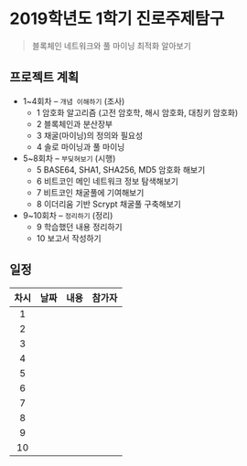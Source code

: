 # 2019학년도 1학기 진로주제탐구

> 블록체인 네트워크와 풀 마이닝 최적화 알아보기

## 프로젝트 계획

- 1~4회차 – `개념 이해하기` (조사)
  - 1 암호화 알고리즘 (고전 암호학, 해시 암호화, 대칭키 암호화)
  - 2 블록체인과 분산장부
  - 3 채굴(마이닝)의 정의와 필요성
  - 4 솔로 마이닝과 풀 마이닝
- 5~8회차 – `부딪혀보기` (시행)
  - 5 BASE64, SHA1, SHA256, MD5 암호화 해보기
  - 6 비트코인 메인 네트워크 정보 탐색해보기
  - 7 비트코인 채굴풀에 기여해보기
  - 8 이더리움 기반 Scrypt 채굴풀 구축해보기
- 9~10회차 – `정리하기` (정리)
  - 9 학습했던 내용 정리하기
  - 10 보고서 작성하기

## 일정
차시 | 날짜 | 내용 | 참가자
:---:|:---:|:-----|:------
  1  |     |      | 
  2  |     |      | 
  3  |     |      | 
  4  |     |      | 
  5  |     |      | 
  6  |     |      | 
  7  |     |      | 
  8  |     |      | 
  9  |     |      | 
  10 |     |      | 